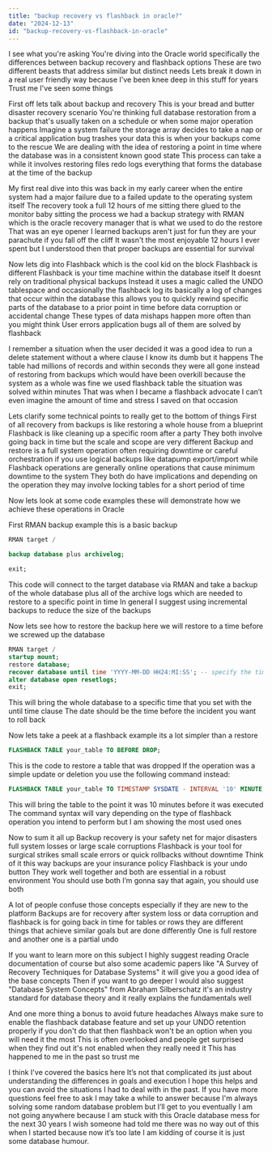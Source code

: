 ```yaml
---
title: "backup recovery vs flashback in oracle?"
date: "2024-12-13"
id: "backup-recovery-vs-flashback-in-oracle"
---
```


 I see what you're asking You're diving into the Oracle world specifically the differences between backup recovery and flashback options These are two different beasts that address similar but distinct needs Lets break it down in a real user friendly way because I've been knee deep in this stuff for years Trust me I've seen some things

First off lets talk about backup and recovery This is your bread and butter disaster recovery scenario You're thinking full database restoration from a backup that's usually taken on a schedule or when some major operation happens Imagine a system failure the storage array decides to take a nap or a critical application bug trashes your data this is when your backups come to the rescue We are dealing with the idea of restoring a point in time where the database was in a consistent known good state This process can take a while it involves restoring files redo logs everything that forms the database at the time of the backup

My first real dive into this was back in my early career when the entire system had a major failure due to a failed update to the operating system itself The recovery took a full 12 hours of me sitting there glued to the monitor baby sitting the process we had a backup strategy with RMAN which is the oracle recovery manager that is what we used to do the restore That was an eye opener I learned backups aren't just for fun they are your parachute if you fall off the cliff It wasn't the most enjoyable 12 hours I ever spent but I understood then that proper backups are essential for survival

Now lets dig into Flashback which is the cool kid on the block Flashback is different Flashback is your time machine within the database itself It doesnt rely on traditional physical backups Instead it uses a magic called the UNDO tablespace and occasionally the flashback log its basically a log of changes that occur within the database this allows you to quickly rewind specific parts of the database to a prior point in time before data corruption or accidental change These types of data mishaps happen more often than you might think User errors application bugs all of them are solved by flashback

I remember a situation when the user decided it was a good idea to run a delete statement without a where clause I know its dumb but it happens The table had millions of records and within seconds they were all gone instead of restoring from backups which would have been overkill because the system as a whole was fine we used flashback table the situation was solved within minutes That was when I became a flashback advocate I can’t even imagine the amount of time and stress I saved on that occasion

Lets clarify some technical points to really get to the bottom of things First of all recovery from backups is like restoring a whole house from a blueprint Flashback is like cleaning up a specific room after a party They both involve going back in time but the scale and scope are very different Backup and restore is a full system operation often requiring downtime or careful orchestration if you use logical backups like datapump export/import while Flashback operations are generally online operations that cause minimum downtime to the system They both do have implications and depending on the operation they may involve locking tables for a short period of time

Now lets look at some code examples these will demonstrate how we achieve these operations in Oracle

First RMAN backup example this is a basic backup

```sql
RMAN target /

backup database plus archivelog;

exit;
```

This code will connect to the target database via RMAN and take a backup of the whole database plus all of the archive logs which are needed to restore to a specific point in time In general I suggest using incremental backups to reduce the size of the backups

Now lets see how to restore the backup here we will restore to a time before we screwed up the database

```sql
RMAN target /
startup mount;
restore database;
recover database until time 'YYYY-MM-DD HH24:MI:SS'; -- specify the time you want to recover to
alter database open resetlogs;
exit;
```

This will bring the whole database to a specific time that you set with the until time clause The date should be the time before the incident you want to roll back

Now lets take a peek at a flashback example its a lot simpler than a restore

```sql
FLASHBACK TABLE your_table TO BEFORE DROP;
```

This is the code to restore a table that was dropped If the operation was a simple update or deletion you use the following command instead:

```sql
FLASHBACK TABLE your_table TO TIMESTAMP SYSDATE - INTERVAL '10' MINUTE;
```

This will bring the table to the point it was 10 minutes before it was executed The command syntax will vary depending on the type of flashback operation you intend to perform but I am showing the most used ones

Now to sum it all up Backup recovery is your safety net for major disasters full system losses or large scale corruptions Flashback is your tool for surgical strikes small scale errors or quick rollbacks without downtime Think of it this way backups are your insurance policy Flashback is your undo button They work well together and both are essential in a robust environment You should use both I’m gonna say that again, you should use both

A lot of people confuse those concepts especially if they are new to the platform Backups are for recovery after system loss or data corruption and flashback is for going back in time for tables or rows they are different things that achieve similar goals but are done differently One is full restore and another one is a partial undo

If you want to learn more on this subject I highly suggest reading Oracle documentation of course but also some academic papers like "A Survey of Recovery Techniques for Database Systems" it will give you a good idea of the base concepts Then if you want to go deeper I would also suggest "Database System Concepts" from Abraham Silberschatz it's an industry standard for database theory and it really explains the fundamentals well

And one more thing a bonus to avoid future headaches Always make sure to enable the flashback database feature and set up your UNDO retention properly if you don't do that then flashback won't be an option when you will need it the most This is often overlooked and people get surprised when they find out it's not enabled when they really need it This has happened to me in the past so trust me

 I think I've covered the basics here It’s not that complicated its just about understanding the differences in goals and execution I hope this helps and you can avoid the situations I had to deal with in the past. If you have more questions feel free to ask I may take a while to answer because I'm always solving some random database problem but I’ll get to you eventually I am not going anywhere because I am stuck with this Oracle database mess for the next 30 years I wish someone had told me there was no way out of this when I started because now it’s too late I am kidding of course it is just some database humour.
